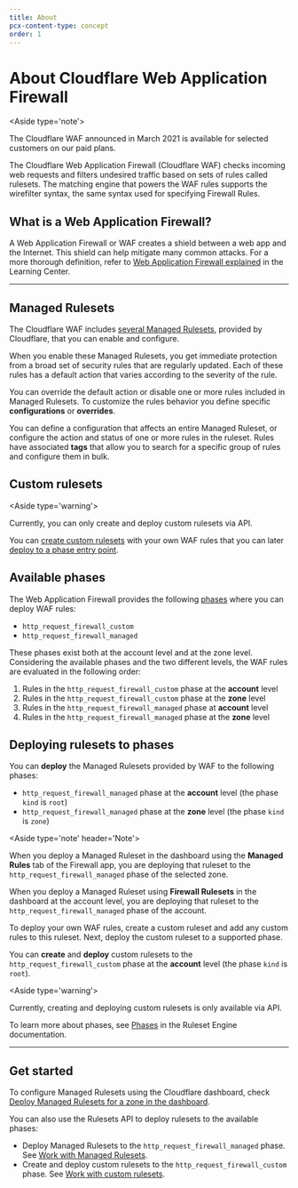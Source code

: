 ```yaml
---
title: About
pcx-content-type: concept
order: 1
---
```


# About Cloudflare Web Application Firewall

<Aside type='note'>

The Cloudflare WAF announced in March 2021 is available for selected customers on our paid plans.

</Aside>

The Cloudflare Web Application Firewall (Cloudflare WAF) checks incoming web requests and filters undesired traffic based on sets of rules called rulesets. The matching engine that powers the WAF rules supports the wirefilter syntax, the same syntax used for specifying Firewall Rules.

## What is a Web Application Firewall?

A Web Application Firewall or WAF creates a shield between a web app and the Internet. This shield can help mitigate many common attacks. For a more thorough definition, refer to [Web Application Firewall explained](https://www.cloudflare.com/learning/ddos/glossary/web-application-firewall-waf/) in the Learning Center.

---

## Managed Rulesets

The Cloudflare WAF includes [several Managed Rulesets](/managed-rulesets), provided by Cloudflare, that you can enable and configure.

When you enable these Managed Rulesets, you get immediate protection from a broad set of security rules that are regularly updated. Each of these rules has a default action that varies according to the severity of the rule.

You can override the default action or disable one or more rules included in Managed Rulesets. To customize the rules behavior you define specific **configurations** or **overrides**.

You can define a configuration that affects an entire Managed Ruleset, or configure the action and status of one or more rules in the ruleset. Rules have associated **tags** that allow you to search for a specific group of rules and configure them in bulk.

## Custom rulesets

<Aside type='warning'>

Currently, you can only create and deploy custom rulesets via API.

</Aside>

You can [create custom rulesets](https://developers.cloudflare.com/firewall/cf-rulesets/custom-rulesets/create-custom-ruleset) with your own WAF rules that you can later [deploy to a phase entry point](/managed-rulesets/deploy-api#deploying-custom-rulesets).

## Available phases

The Web Application Firewall provides the following [phases](https://developers.cloudflare.com/firewall/cf-rulesets#phases) where you can deploy WAF rules:

* `http_request_firewall_custom`
* `http_request_firewall_managed`

These phases exist both at the account level and at the zone level. Considering the available phases and the two different levels, the WAF rules are evaluated in the following order:

1. Rules in the `http_request_firewall_custom` phase at the **account** level
1. Rules in the `http_request_firewall_custom` phase at the **zone** level
1. Rules in the `http_request_firewall_managed` phase at **account** level
1. Rules in the `http_request_firewall_managed` phase at the **zone** level

## Deploying rulesets to phases

You can **deploy** the Managed Rulesets provided by WAF to the following phases:
* `http_request_firewall_managed` phase at the **account** level (the phase `kind` is `root`)
* `http_request_firewall_managed` phase at the **zone** level (the phase `kind` is `zone`)

<Aside type='note' header='Note'>

When you deploy a Managed Ruleset in the dashboard using the **Managed Rules** tab of the Firewall app, you are deploying that ruleset to the `http_request_firewall_managed` phase of the selected zone.

When you deploy a Managed Ruleset using **Firewall Rulesets** in the dashboard at the account level, you are deploying that ruleset to the `http_request_firewall_managed` phase of the account.

</Aside>

To deploy your own WAF rules, create a custom ruleset and add any custom rules to this ruleset. Next, deploy the custom ruleset to a supported phase.

You can **create** and **deploy** custom rulesets to the `http_request_firewall_custom` phase at the **account** level (the phase `kind` is `root`).

<Aside type='warning'>

Currently, creating and deploying custom rulesets is only available via API.

</Aside>

To learn more about phases, see [Phases](https://developers.cloudflare.com/firewall/cf-rulesets#phases) in the Ruleset Engine documentation.

---

## Get started

To configure Managed Rulesets using the Cloudflare dashboard, check [Deploy Managed Rulesets for a zone in the dashboard](/managed-rulesets/deploy-zone-dashboard). 

You can also use the Rulesets API to deploy rulesets to the available phases:

* Deploy Managed Rulesets to the `http_request_firewall_managed` phase. See [Work with Managed Rulesets](https://developers.cloudflare.com/firewall/cf-rulesets/managed-rulesets).
* Create and deploy custom rulesets to the `http_request_firewall_custom` phase. See [Work with custom rulesets](https://developers.cloudflare.com/firewall/cf-rulesets/custom-rulesets).

